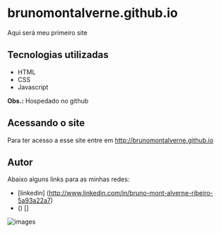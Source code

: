 # brunomontalverne.github.io
Aqui será meu primeiro site

## Tecnologias utilizadas
- HTML
- CSS
- Javascript

**Obs.:** Hospedado no github

## Acessando o site
Para ter acesso a esse site entre em <http://brunomontalverne.github.io>

## Autor
Abaixo alguns links para as minhas redes:
- [linkedin] (http://www.linkedin.com/in/bruno-mont-alverne-ribeiro-5a93a22a7)
- () []

![images](https://github.com/user-attachments/assets/f4df02e9-5a26-427c-b15d-5bc44b20395c)


